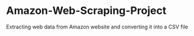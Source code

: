 # Amazon-Web-Scraping-Project
Extracting web data from Amazon website and converting it into a CSV file
